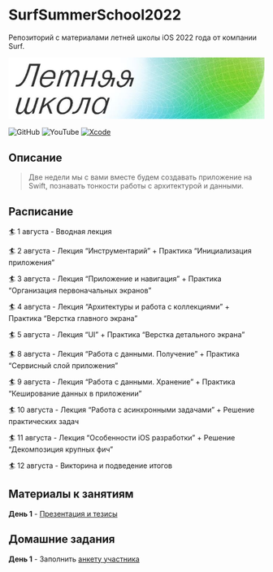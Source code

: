 # SurfSummerSchool2022
Репозиторий с материалами летней школы iOS 2022 года от компании Surf.

![Banner](/pictures/banner.jpeg)

![GitHub](https://img.shields.io/github/followers/lexonerus?label=Follow&style=social)
![YouTube](https://img.shields.io/youtube/channel/subscribers/UCNp8ItQbZqAz97ACiVEe62g?label=Subscribe&style=social)
[![Xcode](https://img.shields.io/badge/Xcode-13-blue)]()

## Описание
> Две недели мы с вами вместе будем создавать приложение на Swift, познавать тонкости работы с архитектурой и данными.

## Расписание
🏄 1 августа  - Вводная лекция

🏄 2 августа  - Лекция “Инструментарий” + Практика “Инициализация приложения”

🏄 3 августа  - Лекция “Приложение и навигация” + Практика “Организация первоначальных экранов”

🏄 4 августа  - Лекция “Архитектуры и работа с коллекциями” + Практика “Верстка главного экрана”

🏄 5 августа  - Лекция “UI” + Практика “Верстка детального экрана”

🏄 8 августа  - Лекция “Работа с данными. Получение” + Практика “Сервисный слой приложения”

🏄 9 августа  - Лекция “Работа с данными. Хранение” + Практика “Кеширование данных в приложении”

🏄 10 августа - Лекция “Работа с асинхронными задачами” + Решение практических задач

🏄 11 августа - Лекция “Особенности iOS разработки” + Решение “Декомпозиция крупных фич”

🏄 12 августа - Викторина и подведение итогов

## Материалы к занятиям
**День 1** - [Презентация и тезисы](https://github.com/lexonerus/SurfSummerSchool2022/tree/main/Day-1)

## Домашние задания
**День 1** - Заполнить [анкету участника](https://docs.google.com/forms/d/e/1FAIpQLScV8rLKYTJuuwI_Ez-Rm2luWJ7HoGuKVy0V4ACpavI0cdZ2ew/viewform)
